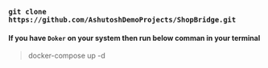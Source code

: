### `git clone https://github.com/AshutoshDemoProjects/ShopBridge.git`

#### If you have `Doker` on your system then run below comman in your terminal
>docker-compose up -d
